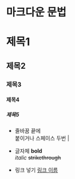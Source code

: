 # 마크다운 문법

# 제목1
## 제목2
### 제목3
#### 제목4
##### 제목5

* 줄바꿈
끝에 <br> 붙이거나 스페이스 두번 |

* 글자체
**bold**<br>
_italic_
~~strikethrough~~

* 링크 넣기
[링크 이름](www.naver.com)
